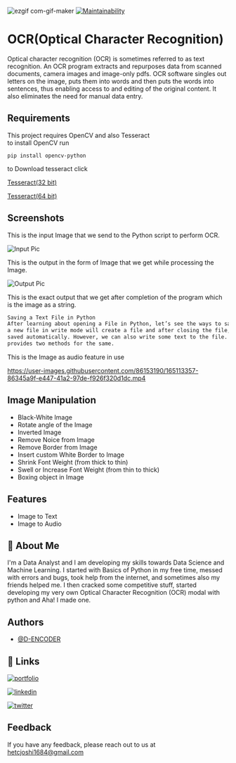 
![ezgif com-gif-maker](https://user-images.githubusercontent.com/86153190/165114631-f7020a7f-a1e3-4bb7-b2e3-23bedcca8402.png)
[![Maintainability](https://api.codeclimate.com/v1/badges/5e46b983062f1df22a57/maintainability)](https://codeclimate.com/github/D-ENCODER/OCR-WITH-PYTHON/maintainability)
# OCR(Optical Character Recognition)

Optical character recognition (OCR) is sometimes referred to as text recognition. An OCR program extracts and repurposes data from scanned documents, camera images and image-only pdfs. OCR software singles out letters on the image, puts them into words and then puts the words into sentences, thus enabling access to and editing of the original content. It also eliminates the need for manual data entry.


## Requirements
This project requires OpenCV and also Tesseract\
to install OpenCV run

```pip install opencv-python```

to Download tesseract click

[Tesseract(32 bit)](https://digi.bib.uni-mannheim.de/tesseract/tesseract-ocr-w32-setup-v5.0.1.20220118.exe)

[Tesseract(64 bit)](https://digi.bib.uni-mannheim.de/tesseract/tesseract-ocr-w64-setup-v5.0.1.20220118.exe)
## Screenshots
This is the input Image that we send to the Python script to perform OCR.

![Input Pic](https://user-images.githubusercontent.com/86153190/165111105-fc3ea7b1-e6f5-4c8f-8d27-2bd8d29818e4.png)

This is the output in the form of Image that we get while processing the Image.

![Output Pic](https://user-images.githubusercontent.com/86153190/165111961-44583a62-0946-402c-a7b3-dbb46351618e.jpg)

This is the exact output that we get after completion of the program which is the image as a string.
```txt
Saving a Text File in Python
After learning about opening a File in Python, let’s see the ways to save it. Opening
a new file in write mode will create a file and after closing the file, the files get
saved automatically. However, we can also write some text to the file. Python
provides two methods for the same.
```
This is the Image as audio feature in use 

https://user-images.githubusercontent.com/86153190/165113357-86345a9f-e447-41a2-97de-f926f320d1dc.mp4
## Image Manipulation

- Black-White Image
- Rotate angle of the Image
- Inverted Image
- Remove Noice from Image
- Remove Border from Image
- Insert custom White Border to Image
- Shrink Font Weight (from thick to thin)
- Swell or Increase Font Weight (from thin to thick)
- Boxing object in Image
## Features

- Image to Text
- Image to Audio



## 🚀 About Me
I'm a Data Analyst and I am developing my skills towards Data Science and Machine Learning. I started with Basics of Python in my free time, messed with errors and bugs, took help from the internet, and sometimes also my friends helped me. I then cracked some competitive stuff, started developing my very own Optical Character Recognition (OCR) modal with python and Aha! I made one.
## Authors

- [@D-ENCODER](https://www.github.com/D-ENCODER)


## 🔗 Links
[![portfolio](https://img.shields.io/badge/my_portfolio-000?style=for-the-badge&logo=ko-fi&logoColor=white)](https://het-joshi.web.app)

[![linkedin](https://img.shields.io/badge/linkedin-0A66C2?style=for-the-badge&logo=linkedin&logoColor=white)](https://www.linkedin.com/in/het-joshi/)

[![twitter](https://img.shields.io/badge/twitter-1DA1F2?style=for-the-badge&logo=twitter&logoColor=white)](https://twitter.com/Hetjoshi1684)


## Feedback

If you have any feedback, please reach out to us at hetcjoshi1684@gmail.com

